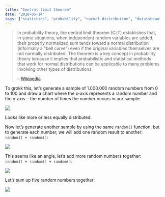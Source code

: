 ```yaml
---
title: "Central limit theorem"
date: "2018-06-14"
tags: ["statistics", "probability", "normal-distribution", "dataisbeautiful"]
---
```


> In probability theory, the central limit theorem (CLT) establishes that, in some situations, when independent random variables are added, their properly normalized sum tends toward a normal distribution (informally a “bell curve”) even if the original variables themselves are not normally distributed. The theorem is a key concept in probability theory because it implies that probabilistic and statistical methods that work for normal distributions can be applicable to many problems involving other types of distributions.
>
> – [Wikipedia](https://en.wikipedia.org/wiki/Central_limit_theorem)

To grokk this, let’s generate a sample of 1.000.000 random numbers from 0 to 100 and draw a chart where the x-axis represents a random number and the y-axis — the number of times the number occurs in our sample:

<img src="clt-0.png" class="img-fluid" />

Looks like more or less equally distributed.

Now let’s generate another sample by using the same `random()` function, but to generate each number, we will add one random result to another: `random() + random()`:

<img src="clt-1.png" class="img-fluid" />

This seems like an angle, let’s add more random numbers together: `random() + random() + random()`:

<img src="clt-2.png" class="img-fluid" />

Let’s sum up five random numbers together:

<img src="clt-3.png" class="img-fluid" />
